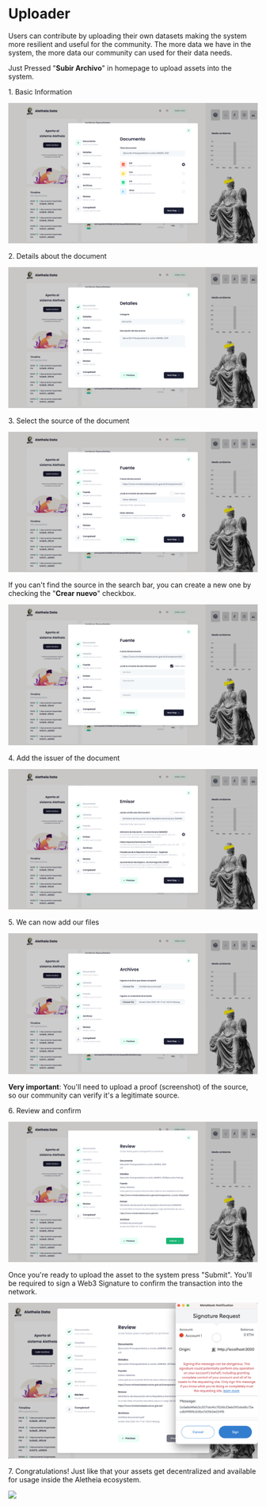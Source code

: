 # Uploader

Users can contribute by uploading their own datasets making the system more resilient and useful for the community. The more data we have in the system, the more data our community can used for their data needs.&#x20;

Just Pressed "**Subir Archivo**" in homepage to upload assets into the system.

1\. Basic Information

![](../.gitbook/assets/1.png)

2\. Details about the document

![](../.gitbook/assets/2.png)

3\. Select the source of the document

![](../.gitbook/assets/3.png)

If you can't find the source in the search bar, you can create a new one by checking the "**Crear nuevo**" checkbox.

![](../.gitbook/assets/4.png)

4\. Add the issuer of the document

![](../.gitbook/assets/5.png)

5\. We can now add our files

![](../.gitbook/assets/6.png)

**Very important**: You'll need to upload a proof (screenshot) of the source, so our community can verify it's a legitimate source.

6\. Review and confirm

![](../.gitbook/assets/7.png)

Once you're ready to upload the asset to the system press "Submit". You'll be required to sign a Web3 Signature to confirm the transaction into the network.

![](<../.gitbook/assets/Screen Shot 2022-05-17 at 5.09.38 PM.png>)

7\. Congratulations! Just like that your assets get decentralized and available for usage inside the Aletheia ecosystem.

![](../.gitbook/assets/app.aletheiadata.org\_dashboard-min.png)
